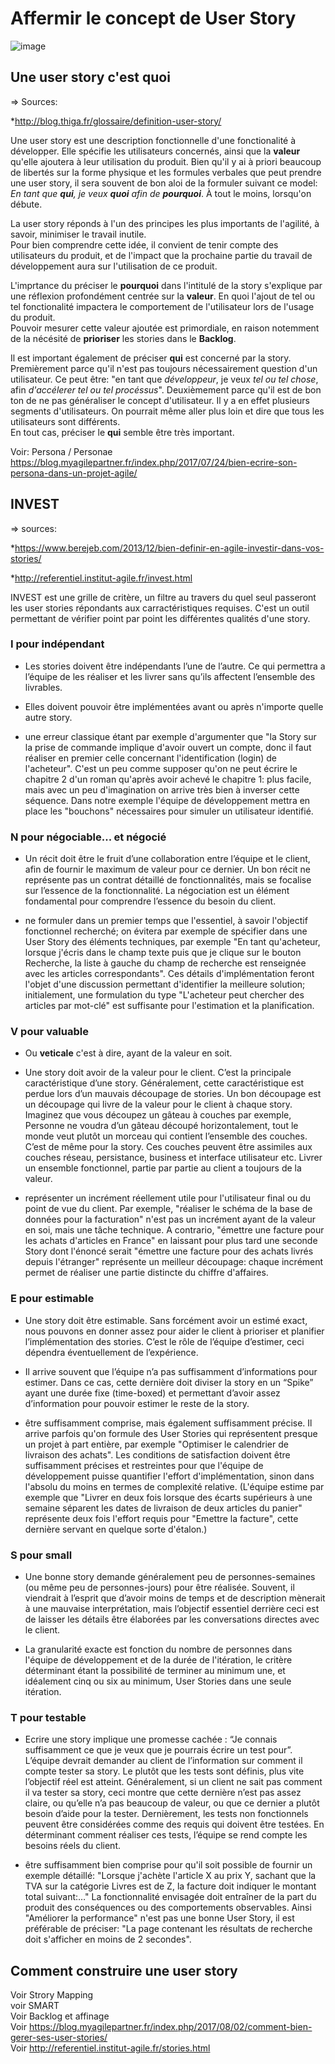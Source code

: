# Affermir le concept de User Story

![image](https://i1.wp.com/www.berejeb.com/wp-content/uploads/2013/12/agile-dilbert-story.gif)

## Une user story c'est quoi

=> Sources: 

*<http://blog.thiga.fr/glossaire/definition-user-story/>

Une user story est une description fonctionnelle d'une fonctionalité à développer. Elle spécifie les utilisateurs concernés, ainsi que la **valeur** qu'elle ajoutera à leur utilisation du produit.
Bien qu'il y ai à priori beaucoup de libertés sur la forme physique et les formules verbales que peut prendre une user story, il sera souvent de bon aloi de la formuler suivant ce model: *En tant que **qui**, je veux **quoi** afin de **pourquoi***. À tout le moins, lorsqu'on débute.

La user story réponds à l'un des principes les plus importants de l'agilité, à savoir, minimiser le travail inutile.  
Pour bien comprendre cette idée, il convient de tenir compte des utilisateurs du produit, et de l'impact que la prochaine partie du travail de développement aura sur l'utilisation de ce produit.

L'imprtance du préciser le **pourquoi** dans l'intitulé de la story s'explique par une réflexion profondément centrée sur la **valeur**. En quoi l'ajout de tel ou tel fonctionalité impactera le comportement de l'utilisateur lors de l'usage du produit.  
Pouvoir mesurer cette valeur ajoutée est primordiale, en raison notemment de la nécésité de **prioriser** les stories dans le **Backlog**.

Il est important également de préciser **qui** est concerné par la story. Premièrement parce qu'il n'est pas toujours nécessairement question d'un utilisateur. Ce peut être: "en tant que *développeur*, je veux *tel ou tel chose*, afin *d'accélerer tel ou tel procéssus*". Deuxièmement parce qu'il est de bon ton de ne pas généraliser le concept d'utilisateur. Il y a en effet plusieurs segments d'utilisateurs. On pourrait même aller plus loin et dire que tous les utilisateurs sont différents.  
En tout cas, préciser le **qui** semble être très important.

Voir: Persona / Personae <https://blog.myagilepartner.fr/index.php/2017/07/24/bien-ecrire-son-persona-dans-un-projet-agile/>

## INVEST

=> sources:

*<https://www.berejeb.com/2013/12/bien-definir-en-agile-investir-dans-vos-stories/>

*<http://referentiel.institut-agile.fr/invest.html>

INVEST est une grille de critère, un filtre au travers du quel seul passeront les user stories répondants aux carractéristiques requises. C'est un outil permettant de vérifier point par point les différentes qualités d'une story.

### I pour indépendant

- Les stories doivent être indépendants l’une de l’autre. Ce qui permettra a l’équipe de les réaliser et les livrer sans qu’ils affectent l’ensemble des livrables.

- Elles doivent pouvoir être implémentées avant ou après n'importe quelle autre story.

- une erreur classique étant par exemple d'argumenter que "la Story sur la prise de commande implique d'avoir ouvert un compte, donc il faut réaliser en premier celle concernant l'identification (login) de l'acheteur". C'est un peu comme supposer qu'on ne peut écrire le chapitre 2 d'un roman qu'après avoir achevé le chapitre 1: plus facile, mais avec un peu d'imagination on arrive très bien à inverser cette séquence. Dans notre exemple l'équipe de développement mettra en place les "bouchons" nécessaires pour simuler un utilisateur identifié.

### N pour négociable... et négocié

- Un récit doit être le fruit d’une collaboration entre l’équipe et le client, afin de fournir le maximum de valeur pour ce dernier. Un bon récit ne représente pas un contrat détaillé de fonctionnalités, mais se focalise sur l’essence de la fonctionnalité. La négociation est un élément fondamental pour comprendre l’essence du besoin du client.

- ne formuler dans un premier temps que l'essentiel, à savoir l'objectif fonctionnel recherché; on évitera par exemple de spécifier dans une User Story des éléments techniques, par exemple "En tant qu'acheteur, lorsque j'écris dans le champ texte puis que je clique sur le bouton Recherche, la liste à gauche du champ de recherche est renseignée avec les articles correspondants". Ces détails d'implémentation feront l'objet d'une discussion permettant d'identifier la meilleure solution; initialement, une formulation du type "L'acheteur peut chercher des articles par mot-clé" est suffisante pour l'estimation et la planification.

### V pour valuable

- Ou **veticale** c'est à dire, ayant de la valeur en soit.

- Une story doit avoir de la valeur pour le client. C’est la principale caractéristique d’une story. Généralement, cette caractéristique est perdue lors d’un mauvais découpage de stories. Un bon découpage est un découpage qui livre de la valeur pour le client à chaque story. Imaginez que vous découpez un gâteau à couches par exemple, Personne ne voudra d’un gâteau découpé horizontalement, tout le monde veut plutôt un morceau qui contient l’ensemble des couches. C’est de même pour la story. Ces couches peuvent être assimiles aux couches réseau, persistance, business et interface utilisateur etc. Livrer un ensemble fonctionnel, partie par partie au client a toujours de la valeur.

- représenter un incrément réellement utile pour l'utilisateur final ou du point de vue du client. Par exemple, "réaliser le schéma de la base de données pour la facturation" n'est pas un incrément ayant de la valeur en soi, mais une tâche technique. A contrario, "émettre une facture pour les achats d'articles en France" en laissant pour plus tard une seconde Story dont l'énoncé serait "émettre une facture pour des achats livrés depuis l'étranger" représente un meilleur découpage: chaque incrément permet de réaliser une partie distincte du chiffre d'affaires.

### E pour estimable

- Une story doit être estimable. Sans forcément avoir un estimé exact, nous pouvons en donner assez pour aider le client à prioriser et planifier l’implémentation des stories. C’est le rôle de l’équipe d’estimer, ceci dépendra éventuellement de l’expérience.

- Il arrive souvent que l’équipe n’a pas suffisamment d’informations pour estimer. Dans ce cas, cette dernière doit diviser la story en un “Spike” ayant une durée fixe (time-boxed) et permettant d’avoir assez d’information pour pouvoir estimer le reste de la story.

- être suffisamment comprise, mais également suffisamment précise. Il arrive parfois qu'on formule des User Stories qui représentent presque un projet à part entière, par exemple "Optimiser le calendrier de livraison des achats". Les conditions de satisfaction doivent être suffisamment précises et restreintes pour que l'équipe de développement puisse quantifier l'effort d'implémentation, sinon dans l'absolu du moins en termes de complexité relative. (L'équipe estime par exemple que "Livrer en deux fois lorsque des écarts supérieurs à une semaine séparent les dates de livraison de deux articles du panier" représente deux fois l'effort requis pour "Emettre la facture", cette dernière servant en quelque sorte d'étalon.)

### S pour small

- Une bonne story demande généralement peu de personnes-semaines (ou même peu de personnes-jours) pour être réalisée. Souvent, il viendrait à l’esprit que d’avoir moins de temps et de description mènerait à une mauvaise interprétation, mais l’objectif essentiel derrière ceci est de laisser les détails être élaborées par les conversations directes avec le client.

- La granularité exacte est fonction du nombre de personnes dans l'équipe de développement et de la durée de l'itération, le critère déterminant étant la possibilité de terminer au minimum une, et idéalement cinq ou six au minimum, User Stories dans une seule itération.

### T pour testable

- Ecrire une story implique une promesse cachée : “Je connais suffisamment ce que je veux que je pourrais écrire un test pour”. L’équipe devrait demander au client de l’information sur comment il compte tester sa story. Le plutôt que les tests sont définis, plus vite l’objectif réel est atteint. Généralement, si un client ne sait pas comment il va tester sa story, ceci montre que cette dernière n’est pas assez claire, ou qu’elle n’a pas beaucoup de valeur, ou que ce dernier a plutôt besoin d’aide pour la tester. Dernièrement, les tests non fonctionnels peuvent être considérées comme des requis qui doivent être testées. En déterminant comment réaliser ces tests, l’équipe se rend compte les besoins réels du client.

- être suffisamment bien comprise pour qu'il soit possible de fournir un exemple détaillé: "Lorsque j'achète l'article X au prix Y, sachant que la TVA sur la catégorie Livres est de Z, la facture doit indiquer le montant total suivant:…" La fonctionnalité envisagée doit entraîner de la part du produit des conséquences ou des comportements observables. Ainsi "Améliorer la performance" n'est pas une bonne User Story, il est préférable de préciser: "La page contenant les résultats de recherche doit s'afficher en moins de 2 secondes".

## Comment construire une user story

Voir Strory Mapping  
voir SMART  
Voir Backlog et affinage  
Voir <https://blog.myagilepartner.fr/index.php/2017/08/02/comment-bien-gerer-ses-user-stories/>  
Voir
<http://referentiel.institut-agile.fr/stories.html>